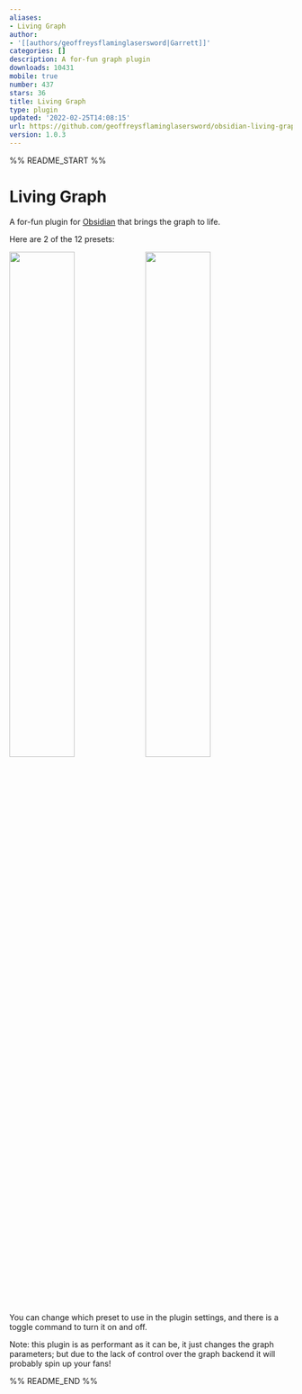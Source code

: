 ```yaml
---
aliases:
- Living Graph
author:
- '[[authors/geoffreysflaminglasersword|Garrett]]'
categories: []
description: A for-fun graph plugin
downloads: 10431
mobile: true
number: 437
stars: 36
title: Living Graph
type: plugin
updated: '2022-02-25T14:08:15'
url: https://github.com/geoffreysflaminglasersword/obsidian-living-graph
version: 1.0.3
---
```


%% README_START %%

# Living Graph
A for-fun plugin for [Obsidian](https://obsidian.md/) that brings the graph to life.

Here are 2 of the 12 presets:

<img src="https://user-images.githubusercontent.com/31261158/156184886-9d47e51b-c8f5-4fdb-8dff-c318e50903c9.gif" width="48%" height="48%" max-height="450px" max-width="450px"/><img src="https://user-images.githubusercontent.com/31261158/155049546-dbdbc788-7170-40f8-9a8b-fafe53c24f82.gif" width="48%" height="48%" max-height="450px" max-width="450px"/>

You can change which preset to use in the plugin settings, and there is a toggle command to turn it on and off.

Note: this plugin is as performant as it can be, it just changes the graph parameters; but due to the lack of control over the graph backend it will probably spin up your fans!


%% README_END %%